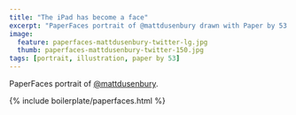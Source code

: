 ```yaml
---
title: "The iPad has become a face"
excerpt: "PaperFaces portrait of @mattdusenbury drawn with Paper by 53 on an iPad."
image: 
  feature: paperfaces-mattdusenbury-twitter-lg.jpg
  thumb: paperfaces-mattdusenbury-twitter-150.jpg
tags: [portrait, illustration, paper by 53]
---
```


PaperFaces portrait of [@mattdusenbury](http://twitter.com/mattdusenbury).

{% include boilerplate/paperfaces.html %}